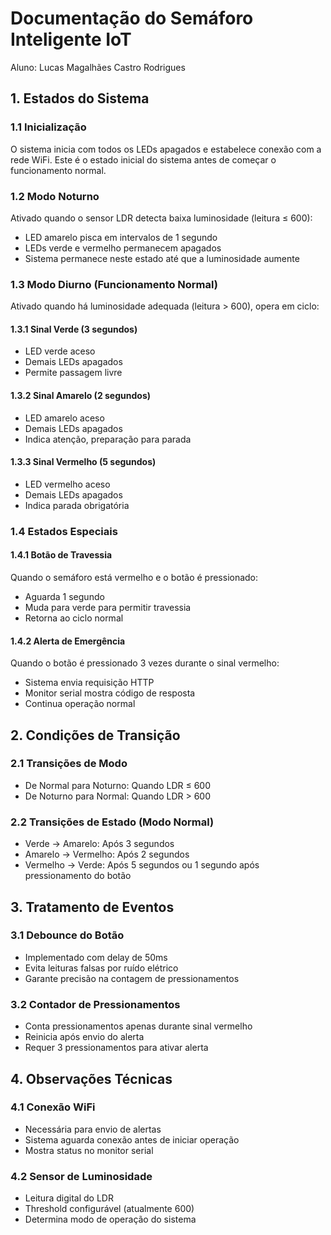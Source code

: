 # Documentação do Semáforo Inteligente IoT

Aluno: Lucas Magalhães Castro Rodrigues

## 1. Estados do Sistema

### 1.1 Inicialização
O sistema inicia com todos os LEDs apagados e estabelece conexão com a rede WiFi. Este é o estado inicial do sistema antes de começar o funcionamento normal.

### 1.2 Modo Noturno
Ativado quando o sensor LDR detecta baixa luminosidade (leitura ≤ 600):
- LED amarelo pisca em intervalos de 1 segundo
- LEDs verde e vermelho permanecem apagados
- Sistema permanece neste estado até que a luminosidade aumente

### 1.3 Modo Diurno (Funcionamento Normal)
Ativado quando há luminosidade adequada (leitura > 600), opera em ciclo:

#### 1.3.1 Sinal Verde (3 segundos)
- LED verde aceso
- Demais LEDs apagados
- Permite passagem livre

#### 1.3.2 Sinal Amarelo (2 segundos)
- LED amarelo aceso
- Demais LEDs apagados
- Indica atenção, preparação para parada

#### 1.3.3 Sinal Vermelho (5 segundos)
- LED vermelho aceso
- Demais LEDs apagados
- Indica parada obrigatória

### 1.4 Estados Especiais

#### 1.4.1 Botão de Travessia
Quando o semáforo está vermelho e o botão é pressionado:
- Aguarda 1 segundo
- Muda para verde para permitir travessia
- Retorna ao ciclo normal

#### 1.4.2 Alerta de Emergência
Quando o botão é pressionado 3 vezes durante o sinal vermelho:
- Sistema envia requisição HTTP
- Monitor serial mostra código de resposta
- Continua operação normal

## 2. Condições de Transição

### 2.1 Transições de Modo
- De Normal para Noturno: Quando LDR ≤ 600
- De Noturno para Normal: Quando LDR > 600

### 2.2 Transições de Estado (Modo Normal)
- Verde → Amarelo: Após 3 segundos
- Amarelo → Vermelho: Após 2 segundos
- Vermelho → Verde: Após 5 segundos ou 1 segundo após pressionamento do botão

## 3. Tratamento de Eventos

### 3.1 Debounce do Botão
- Implementado com delay de 50ms
- Evita leituras falsas por ruído elétrico
- Garante precisão na contagem de pressionamentos

### 3.2 Contador de Pressionamentos
- Conta pressionamentos apenas durante sinal vermelho
- Reinicia após envio do alerta
- Requer 3 pressionamentos para ativar alerta

## 4. Observações Técnicas

### 4.1 Conexão WiFi
- Necessária para envio de alertas
- Sistema aguarda conexão antes de iniciar operação
- Mostra status no monitor serial

### 4.2 Sensor de Luminosidade
- Leitura digital do LDR
- Threshold configurável (atualmente 600)
- Determina modo de operação do sistema